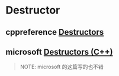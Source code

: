 # Destructor



## cppreference [Destructors](https://en.cppreference.com/w/cpp/language/destructor)



## microsoft [Destructors (C++)](https://docs.microsoft.com/en-us/cpp/cpp/destructors-cpp?view=vs-2019)

> NOTE: microsoft 的这篇写的也不错